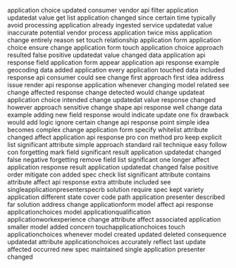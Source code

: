 application choice updated consumer vendor api filter application updatedat value get list application changed since certain time typically avoid processing application already ingested service updatedat value inaccurate potential vendor process application twice miss application change entirely reason set touch relationship application form application choice ensure change application form touch application choice approach resulted false positive updatedat value changed data application api response field application form appear application api response example geocoding data added application every application touched data included response api consumer could see change first approach first idea address issue render api response application whenever changing model related see change affected response change detected would change updateat application choice intended change updatedat value response changed however approach sensitive change shape api response well change data example adding new field response would indicate update one fix drawback would add logic ignore certain change api response point simple idea becomes complex change application form specify whitelist attribute changed affect application api response pro con method pro keep explicit list significant attribute simple approach standard rail technique easy follow con forgetting mark field significant result application updatedat changed false negative forgetting remove field list significant one longer affect application response result application updatedat changed false positive order mitigate con added spec check list significant attribute contains attribute affect api response extra attribute included see singleapplicationpresenterspecrb solution require spec kept variety application different state cover code path application presenter described far solution address change applicationform model affect api response applicationchoices model applicationqualification applicationworkexperience change attribute affect associated application smaller model added concern touchapplicationchoices touch applicationchoices whenever model created updated deleted consequence updatedat attribute applicationchoices accurately reflect last update affected occurred new spec maintained single application presenter changed
